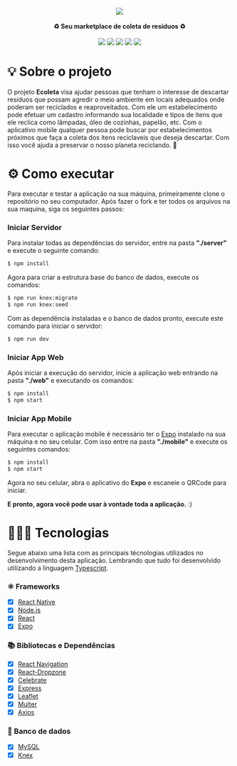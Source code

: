<h4 align="center">
<img src="./web/src/assets/logo.svg" align="center"/>
<br><br>
♻️ Seu marketplace de coleta de resíduos ♻️
</h4>
<p align="center">
    <img src="https://img.shields.io/github/repo-size/AbnerPS/nlw-ecoleta"/>
    <img src="https://img.shields.io/github/languages/count/AbnerPS/nlw-ecoleta?color=purple"/>
    <img src="https://img.shields.io/github/last-commit/AbnerPS/nlw-ecoleta"/>
    <img src="https://img.shields.io/github/issues/AbnerPS/nlw-ecoleta?color=red"/>
    <img src="https://img.shields.io/github/license/AbnerPS/nlw-ecoleta?color=yellow"/>
</p>

# :bulb: Sobre o projeto 

O projeto **Ecoleta** visa ajudar pessoas que tenham o interesse de descartar resíduos que possam agredir o meio ambiente em locais adequados onde poderam ser reciclados e reaproveitados.
Com ele um estabelecimento pode efetuar um cadastro informando sua localidade e tipos de itens que ele reclica como lâmpadas, óleo de cozinhas, papelão, etc.
Com o aplicativo mobile qualquer pessoa pode buscar por estabelecimentos próximos que faça a coleta dos itens reciclaveis que deseja descartar.
Com isso você ajuda a preservar o nosso planeta reciclando. 🥰

# ⚙️ Como executar


Para executar e testar a aplicação na sua máquina, primeiramente clone o repositório no seu computador.
Após fazer o fork e ter todos os arquivos na sua maquina, siga os seguintes passos:

### Iniciar Servidor

Para instalar todas as dependências do servidor, entre na pasta **"./server"** e execute o seguinte comando:

```bash
$ npm install
```
Agora para criar a estrutura base do banco de dados, execute os comandos:

```bash
$ npm run knex:migrate
$ npm run knex:seed
```
Com as dependência instaladas e o banco de dados pronto, execute este comando para iniciar o servidor:

```bash
$ npm run dev
```

### Iniciar App Web

Após iniciar a execução do servidor, inicie a aplicação web entrando na pasta **"./web"** e executando os comandos:

```bash
$ npm install
$ npm start
```

### Iniciar App Mobile

Para executar o aplicação mobile é necessário ter o [Expo](https://expo.io/) instalado na sua máquina e no seu celular.
Com isso entre na pasta **"./mobile"** e execute os seguintes comandos:

```bash
$ npm install
$ npm start
```

Agora no seu celular, abra o aplicativo do **Expo** e escaneie o QRCode para iniciar.

**E pronto, agora você pode usar à vontade toda a aplicação.** :)

# 🧑🏽‍💻 Tecnologias

Segue abaixo uma lista com as principais técnologias utilizados no desenvolvimento desta aplicação. Lembrando que tudo foi desenvolvido utilizando a linguagem [Typescript](https://www.typescriptlang.org/).

### ⚛️ Frameworks
- [x] [React Native](https://reactnative.dev/)
- [x] [Node.js](https://nodejs.org/en/) 
- [x] [React](https://pt-br.reactjs.org/)
- [x] [Expo](https://expo.io/)

### 📚 Bibliotecas e Dependências
- [x] [React Navigation](https://reactnavigation.org/)
- [x] [React-Dropzone](https://github.com/react-dropzone/react-dropzone)
- [x] [Celebrate](https://github.com/arb/celebrate)
- [x] [Express](https://expressjs.com/)
- [x] [Leaflet](https://leafletjs.com/)
- [x] [Multer](https://github.com/expressjs/multer)
- [x] [Axios](https://github.com/axios/axios)

### 🏦 Banco de dados
- [x] [MySQL](https://www.mysql.com/)
- [x] [Knex](http://knexjs.org/)
